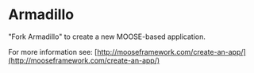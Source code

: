 Armadillo
=====

"Fork Armadillo" to create a new MOOSE-based application.

For more information see: [http://mooseframework.com/create-an-app/](http://mooseframework.com/create-an-app/)
